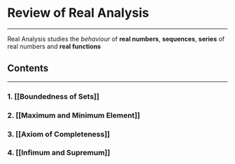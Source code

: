 # Review of Real Analysis
---
Real Analysis studies the *behaviour* of **real numbers**, **sequences**, **series** of real numbers and **real functions**

## Contents
---

### 1. [[Boundedness of Sets]]

### 2. [[Maximum and Minimum Element]] 

### 3. [[Axiom of Completeness]]

### 4. [[Infimum and Supremum]]
